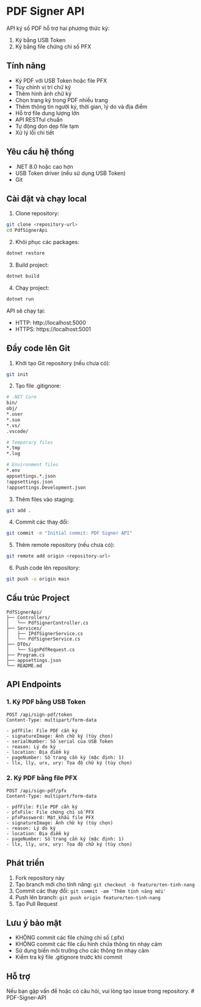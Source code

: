 # PDF Signer API

API ký số PDF hỗ trợ hai phương thức ký:
1. Ký bằng USB Token
2. Ký bằng file chứng chỉ số PFX

## Tính năng

- Ký PDF với USB Token hoặc file PFX
- Tùy chỉnh vị trí chữ ký
- Thêm hình ảnh chữ ký
- Chọn trang ký trong PDF nhiều trang
- Thêm thông tin người ký, thời gian, lý do và địa điểm
- Hỗ trợ file dung lượng lớn
- API RESTful chuẩn
- Tự động dọn dẹp file tạm
- Xử lý lỗi chi tiết

## Yêu cầu hệ thống

- .NET 8.0 hoặc cao hơn
- USB Token driver (nếu sử dụng USB Token)
- Git

## Cài đặt và chạy local

1. Clone repository:
```bash
git clone <repository-url>
cd PdfSignerApi
```

2. Khôi phục các packages:
```bash
dotnet restore
```

3. Build project:
```bash
dotnet build
```

4. Chạy project:
```bash
dotnet run
```

API sẽ chạy tại:
- HTTP: http://localhost:5000
- HTTPS: https://localhost:5001

## Đẩy code lên Git

1. Khởi tạo Git repository (nếu chưa có):
```bash
git init
```

2. Tạo file .gitignore:
```bash
# .NET Core
bin/
obj/
*.user
*.suo
*.vs/
.vscode/

# Temporary files
*.tmp
*.log

# Environment files
*.env
appsettings.*.json
!appsettings.json
!appsettings.Development.json
```

3. Thêm files vào staging:
```bash
git add .
```

4. Commit các thay đổi:
```bash
git commit -m "Initial commit: PDF Signer API"
```

5. Thêm remote repository (nếu chưa có):
```bash
git remote add origin <repository-url>
```

6. Push code lên repository:
```bash
git push -u origin main
```

## Cấu trúc Project

```
PdfSignerApi/
├── Controllers/
│   └── PdfSignerController.cs
├── Services/
│   ├── IPdfSignerService.cs
│   └── PdfSignerService.cs
├── DTOs/
│   └── SignPdfRequest.cs
├── Program.cs
├── appsettings.json
└── README.md
```

## API Endpoints

### 1. Ký PDF bằng USB Token

```http
POST /api/sign-pdf/token
Content-Type: multipart/form-data

- pdfFile: File PDF cần ký
- signatureImage: Ảnh chữ ký (tùy chọn)
- serialNumber: Số serial của USB Token
- reason: Lý do ký
- location: Địa điểm ký
- pageNumber: Số trang cần ký (mặc định: 1)
- llx, lly, urx, ury: Tọa độ chữ ký (tùy chọn)
```

### 2. Ký PDF bằng file PFX

```http
POST /api/sign-pdf/pfx
Content-Type: multipart/form-data

- pdfFile: File PDF cần ký
- pfxFile: File chứng chỉ số PFX
- pfxPassword: Mật khẩu file PFX
- signatureImage: Ảnh chữ ký (tùy chọn)
- reason: Lý do ký
- location: Địa điểm ký
- pageNumber: Số trang cần ký (mặc định: 1)
- llx, lly, urx, ury: Tọa độ chữ ký (tùy chọn)
```

## Phát triển

1. Fork repository này
2. Tạo branch mới cho tính năng: `git checkout -b feature/ten-tinh-nang`
3. Commit các thay đổi: `git commit -am 'Thêm tính năng mới'`
4. Push lên branch: `git push origin feature/ten-tinh-nang`
5. Tạo Pull Request

## Lưu ý bảo mật

- KHÔNG commit các file chứng chỉ số (.pfx)
- KHÔNG commit các file cấu hình chứa thông tin nhạy cảm
- Sử dụng biến môi trường cho các thông tin nhạy cảm
- Kiểm tra kỹ file .gitignore trước khi commit

## Hỗ trợ

Nếu bạn gặp vấn đề hoặc có câu hỏi, vui lòng tạo issue trong repository. # PDF-Signer-API
